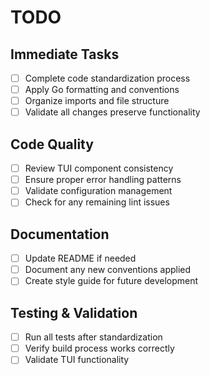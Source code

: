 # TODO

## Immediate Tasks
- [ ] Complete code standardization process
- [ ] Apply Go formatting and conventions
- [ ] Organize imports and file structure
- [ ] Validate all changes preserve functionality

## Code Quality
- [ ] Review TUI component consistency
- [ ] Ensure proper error handling patterns
- [ ] Validate configuration management
- [ ] Check for any remaining lint issues

## Documentation
- [ ] Update README if needed
- [ ] Document any new conventions applied
- [ ] Create style guide for future development

## Testing & Validation
- [ ] Run all tests after standardization
- [ ] Verify build process works correctly
- [ ] Validate TUI functionality